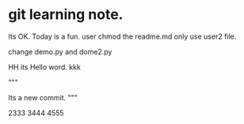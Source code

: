 # git learning note.

Its OK.
Today is a fun.
user chmod the readme.md
only use user2 file.

change demo.py and dome2.py


HH
its Hello word.
kkk


"""

Its a new commit.
"""

2333
3444
4555